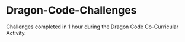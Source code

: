 # Dragon-Code-Challenges
Challenges completed in 1 hour during the Dragon Code Co-Curricular Activity.
